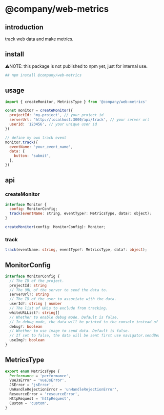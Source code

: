 # @company/web-metrics

## introduction

track web data and make metrics.

## install

⚠️NOTE: this package is not published to npm yet, just for internal use.

```bash
## npm install @company/web-metrics
```

## usage

```js
import { createMonitor, MetricsType } from '@company/web-metrics'

const monitor = createMonitor({
  projectId: 'my-project', // your project id
  serverUrl: 'http://localhost:3000/api/track', // your server url
  userId: '123456', // your unique user id
})

// define my own track event
monitor.track({
  eventName: 'your_event_name',
  data: {
    button: 'submit',
  },
})
```

## api

### createMonitor

```js
interface Monitor {
  config: MonitorConfig;
  track(eventName: string, eventType?: MetricsType, data?: object);
}

createMonitor(config: MonitorConfig): Monitor;
```

### track

```typescript
track(eventName: string, eventType?: MetricsType, data?: object);
```

## MonitorConfig

```ts
interface MonitorConfig {
  // The ID of the project.
  projectId: string
  // The URL of the server to send the data to.
  serverUrl?: string
  // The ID of the user to associate with the data.
  userId?: string | number
  // The list of URLs to exclude from tracking.
  whiteURLList?: string[]
  // Whether to enable debug mode. Default is false.
  // In debug mode, the data will be printed to the console instead of being sent to the server.
  debug?: boolean
  // Whether to use image to send data. Default is false.
  // If set to false, the data will be sent first use navigator.sendBeacon
  useImg?: boolean
}
```

## MetricsType

```ts
export enum MetricsType {
  Performance = 'performance',
  VueJsError = 'vueJsError',
  JSError = 'jsError',
  UnHandleRejectionError = 'unHandleRejectionError',
  ResourceError = 'resourceError',
  HttpRequest = 'httpRequest',
  Custom = 'custom',
}
```
